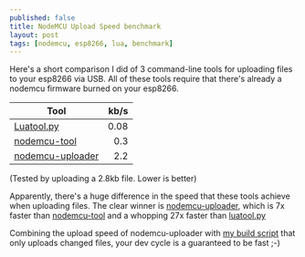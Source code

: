 ```yaml
---
published: false
title: NodeMCU Upload Speed benchmark
layout: post
tags: [nodemcu, esp8266, lua, benchmark]
---
```

Here's a short comparison I did of 3 command-line tools for uploading files to your esp8266 via USB. All of these tools require that there's already a nodemcu firmware burned on your esp8266.


| Tool             | kb/s          |
| ---------------- | -------------:|
| [Luatool.py](https://github.com/4refr0nt/luatool/tree/master/luatool)       |    0.08 |
| [nodemcu-tool](https://github.com/andidittrich/NodeMCU-Tool)     |      0.3 |
| [nodemcu-uploader](https://github.com/kmpm/nodemcu-uploader) |  	   2.2 |


(Tested by uploading a 2.8kb file. Lower is better)

Apparently, there's a huge difference in the speed that these tools achieve when uploading files. The clear winner is [nodemcu-uploader](https://github.com/kmpm/nodemcu-uploader), which is 7x faster than [nodemcu-tool](https://github.com/andidittrich/NodeMCU-Tool) and a whopping 27x faster than [luatool.py](https://github.com/4refr0nt/luatool/tree/master/luatool)

Combining the upload speed of nodemcu-uploader with [my build script](https://remcoder.github.io/2016/05/17/incremental-lua-uploads-for-nodemcu.html) that only uploads changed files, your dev cycle is a guaranteed to be fast ;-)

